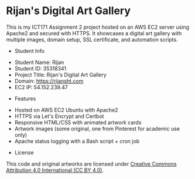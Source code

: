 # Rijan's Digital Art Gallery

This is my ICT171 Assignment 2 project hosted on an AWS EC2 server using Apache2 and secured with HTTPS. It showcases a digital art gallery with multiple images, domain setup, SSL certificate, and automation scripts.

* Student Info

- Student Name: Rijan   
- Student ID: 35318341  
- Project Title: Rijan's Digital Art Gallery  
- Domain: https://rijansht.com  
- EC2 IP: 54.152.239.47  

* Features

- Hosted on AWS EC2 Ubuntu with Apache2
- HTTPS via Let's Encrypt and Certbot
- Responsive HTML/CSS with animated artwork cards
- Artwork images (some original, one from Pinterest for academic use only)
- Apache status logging with a Bash script + cron job

* License

This code and original artworks are licensed under [Creative Commons Attribution 4.0 International (CC BY 4.0)](https://creativecommons.org/licenses/by/4.0/).  
